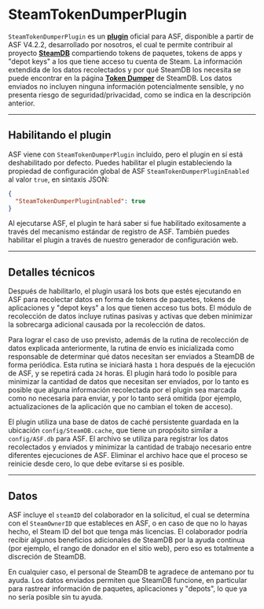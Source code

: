 # SteamTokenDumperPlugin

`SteamTokenDumperPlugin` es un **[plugin](https://github.com/JustArchiNET/ArchiSteamFarm/wiki/Plugins-es-es)** oficial para ASF, disponible a partir de ASF V4.2.2, desarrollado por nosotros, el cual te permite contribuir al proyecto **[SteamDB](https://steamdb.info)** compartiendo tokens de paquetes, tokens de apps y "depot keys" a los que tiene acceso tu cuenta de Steam. La información extendida de los datos recolectados y por qué SteamDB los necesita se puede encontrar en la página **[Token Dumper](https://steamdb.info/tokendumper)** de SteamDB. Los datos enviados no incluyen ninguna información potencialmente sensible, y no presenta riesgo de seguridad/privacidad, como se indica en la descripción anterior.

---

## Habilitando el plugin

ASF viene con `SteamTokenDumperPlugin` incluido, pero el plugin en sí está deshabilitado por defecto. Puedes habilitar el plugin estableciendo la propiedad de configuración global de ASF `SteamTokenDumperPluginEnabled` al valor `true`, en sintaxis JSON:

```json
{
  "SteamTokenDumperPluginEnabled": true
}
```

Al ejecutarse ASF, el plugin te hará saber si fue habilitado exitosamente a través del mecanismo estándar de registro de ASF. También puedes habilitar el plugin a través de nuestro generador de configuración web.

---

## Detalles técnicos

Después de habilitarlo, el plugin usará los bots que estés ejecutando en ASF para recolectar datos en forma de tokens de paquetes, tokens de aplicaciones y "depot keys" a los que tienen acceso tus bots. El módulo de recolección de datos incluye rutinas pasivas y activas que deben minimizar la sobrecarga adicional causada por la recolección de datos.

Para lograr el caso de uso previsto, además de la rutina de recolección de datos explicada anteriormente, la rutina de envío es inicializada como responsable de determinar qué datos necesitan ser enviados a SteamDB de forma periódica. Esta rutina se iniciará hasta `1` hora después de la ejecución de ASF, y se repetirá cada `24` horas. El plugin hará todo lo posible para minimizar la cantidad de datos que necesitan ser enviados, por lo tanto es posible que alguna información recolectada por el plugin sea marcada como no necesaria para enviar, y por lo tanto será omitida (por ejemplo, actualizaciones de la aplicación que no cambian el token de acceso).

El plugin utiliza una base de datos de caché persistente guardada en la ubicación `config/SteamDB.cache`, que tiene un propósito similar a `config/ASF.db` para ASF. El archivo se utiliza para registrar los datos recolectados y enviados y minimizar la cantidad de trabajo necesario entre diferentes ejecuciones de ASF. Eliminar el archivo hace que el proceso se reinicie desde cero, lo que debe evitarse si es posible.

---

## Datos

ASF incluye el `steamID` del colaborador en la solicitud, el cual se determina con el `SteamOwnerID` que estableces en ASF, o en caso de que no lo hayas hecho, el Steam ID del bot que tenga más licencias. El colaborador podría recibir algunos beneficios adicionales de SteamDB por la ayuda continua (por ejemplo, el rango de donador en el sitio web), pero eso es totalmente a discreción de SteamDB.

En cualquier caso, el personal de SteamDB te agradece de antemano por tu ayuda. Los datos enviados permiten que SteamDB funcione, en particular para rastrear información de paquetes, aplicaciones y "depots", lo que ya no sería posible sin tu ayuda.